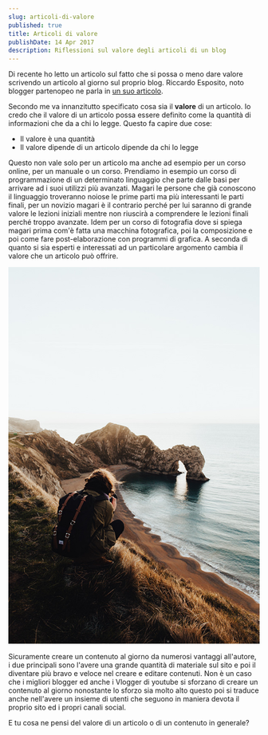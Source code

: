 ```yaml
---
slug: articoli-di-valore
published: true
title: Articoli di valore
publishDate: 14 Apr 2017
description: Riflessioni sul valore degli articoli di un blog
---
```


Di recente ho letto un articolo sul fatto che si possa o meno dare valore scrivendo un articolo al giorno sul proprio blog. Riccardo Esposito, noto blogger partenopeo ne parla in [un suo articolo](http://www.mysocialweb.it/2017/04/13/come-scrivere-un-articolo-al-giorno).

Secondo me va innanzitutto specificato cosa sia il **valore** di un articolo.
Io credo che il valore di un articolo possa essere definito come la quantità di informazioni che da a chi lo legge. Questo fa capire due cose:

- Il valore è una quantità
- Il valore dipende di un articolo dipende da chi lo legge

Questo non vale solo per un articolo ma anche ad esempio per un corso online, per un manuale o un corso.
Prendiamo in esempio un corso di programmazione di un determinato linguaggio che parte dalle basi per arrivare ad i suoi utilizzi più avanzati. Magari le persone che già conoscono il linguaggio troveranno noiose le prime parti ma più interessanti le parti finali, per un novizio magari è il contrario perché per lui saranno di grande valore le lezioni iniziali mentre non riuscirà a comprendere le lezioni finali perché troppo avanzate.
Idem per un corso di fotografia dove si spiega magari prima com'è fatta una macchina fotografica, poi la composizione e poi come fare post-elaborazione con programmi di grafica. A seconda di quanto si sia esperti e interessati ad un particolare argomento cambia il valore che un articolo può offrire.

![Landscape photo](../assets/valore/photo_landscape.jpeg)

Sicuramente creare un contenuto al giorno da numerosi vantaggi all'autore, i due principali sono l'avere una grande quantità di materiale sul sito e poi il diventare più bravo e veloce nel creare e editare contenuti. Non è un caso che i migliori blogger ed anche i Vlogger di youtube si sforzano di creare un contenuto al giorno nonostante lo sforzo sia molto alto questo poi si traduce anche nell'avere un insieme di utenti che seguono in maniera devota il proprio sito ed i propri canali social.

E tu cosa ne pensi del valore di un articolo o di un contenuto in generale?
